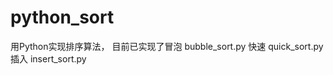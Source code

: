 # python_sort

用Python实现排序算法，
目前已实现了冒泡 bubble_sort.py
           快速 quick_sort.py
           插入 insert_sort.py


